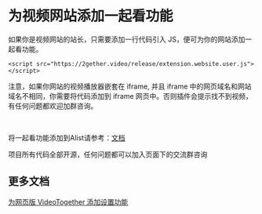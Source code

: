 # 为视频网站添加一起看功能

如果你是视频网站的站长，只需要添加一行代码引入 JS，便可为你的网站添加一起看功能。


`<script src="https://2gether.video/release/extension.website.user.js"></script>`

注意，如果你网站的视频播放器嵌套在 iframe, 并且 iframe 中的网页域名和网站域名不相同，你需要将代码添加到 iframe 网页中。否则插件会提示找不到视频，有任何问题都欢迎加群咨询。


<br/>

将一起看功能添加到Alist请参考：<a href="/archive/memos.html" target="_blank">文档</a>

项目所有代码全部开源，任何问题都可以加入页面下的交流群咨询

## 更多文档
[为网页版 VideoTogether 添加设置功能](./website_setting)